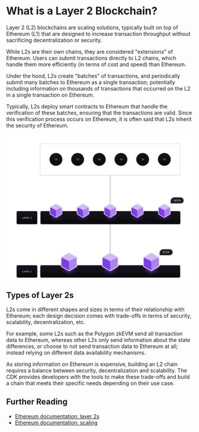 # What is a Layer 2 Blockchain?

Layer 2 (L2) blockchains are scaling solutions, typically built on top of Ethereum (L1) that are designed to increase transaction throughput without sacrificing decentralization or security.

While L2s are their own chains, they are considered "extensions" of Ethereum. Users can submit transactions directly to L2 chains, which handle them more efficiently (in terms of cost and speed) than Ethereum.

Under the hood, L2s create "batches" of transactions, and periodically submit many batches to Ethereum as a single transaction; potentially including information on thousands of transactions that occurred on the L2 in a single transaction on Ethereum.

Typically, L2s deploy smart contracts to Ethereum that handle the verification of these batches, ensuring that the transactions are valid. Since this verification process occurs on Ethereum, it is often said that L2s inherit the security of Ethereum.

![L2 Batching Overview](../../img/cdk/l2-overview-diagram.svg)

## Types of Layer 2s

L2s come in different shapes and sizes in terms of their relationship with Ethereum; each design decision comes with trade-offs in terms of security, scalability, decentralization, etc.

For example, some L2s such as the Polygon zkEVM send all transaction data to Ethereum, whereas other L2s only send information about the state differences, or choose to not send transaction data to Ethereum at all; instead relying on different data availability mechanisms.

As storing information on Ethereum is expensive, building an L2 chain requires a balance between security, decentralization and scalability. The CDK provides developers with the tools to make these trade-offs and build a chain that meets their specific needs depending on their use case.

## Further Reading

- [Ethereum documentation: layer 2s](https://ethereum.org/en/layer-2/)
- [Ethereum documentation: scaling](https://ethereum.org/en/developers/docs/scaling/)
